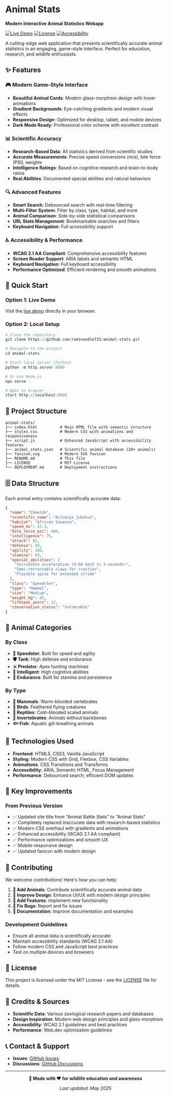 # Animal Stats

**Modern Interactive Animal Statistics Webapp**

[![Live Demo](https://img.shields.io/badge/Live-Demo-brightgreen)](https://raminoodle733.github.io/animal-stats/)
[![License](https://img.shields.io/badge/License-MIT-blue.svg)](LICENSE)
[![Accessibility](https://img.shields.io/badge/Accessibility-WCAG%202.1%20AA-green)](index.html)

A cutting-edge web application that presents scientifically accurate animal statistics in an engaging, game-style interface. Perfect for education, research, and wildlife enthusiasts.

## ✨ Features

### 🎮 Modern Game-Style Interface
- **Beautiful Animal Cards**: Modern glass-morphism design with hover animations
- **Gradient Backgrounds**: Eye-catching gradients and modern visual effects
- **Responsive Design**: Optimized for desktop, tablet, and mobile devices
- **Dark Mode Ready**: Professional color scheme with excellent contrast

### 📊 Scientific Accuracy
- **Research-Based Data**: All statistics derived from scientific studies
- **Accurate Measurements**: Precise speed conversions (m/s), bite force (PSI), weights
- **Intelligence Ratings**: Based on cognitive research and brain-to-body ratios
- **Real Abilities**: Documented special abilities and natural behaviors

### 🔍 Advanced Features
- **Smart Search**: Debounced search with real-time filtering
- **Multi-Filter System**: Filter by class, type, habitat, and more
- **Animal Comparison**: Side-by-side statistical comparisons
- **URL State Management**: Bookmarkable searches and filters
- **Keyboard Navigation**: Full accessibility support

### ♿ Accessibility & Performance
- **WCAG 2.1 AA Compliant**: Comprehensive accessibility features
- **Screen Reader Support**: ARIA labels and semantic HTML
- **Keyboard Navigation**: Full keyboard accessibility
- **Performance Optimized**: Efficient rendering and smooth animations

## 🚀 Quick Start

### Option 1: Live Demo
Visit the [live demo](https://raminoodle733.github.io/animal-stats/) directly in your browser.

### Option 2: Local Setup
```powershell
# Clone the repository
git clone https://github.com/raminoodle733/animal-stats.git

# Navigate to the project
cd animal-stats

# Start local server (Python)
python -m http.server 8000

# Or use Node.js
npx serve .

# Open in browser
start http://localhost:8000
```

## 📁 Project Structure

```
animal-stats/
├── index.html          # Main HTML file with semantic structure
├── styles.css          # Modern CSS with animations and responsiveness
├── script.js           # Enhanced JavaScript with accessibility features
├── animal_stats.json   # Scientific animal database (20+ animals)
├── favicon.svg         # Modern SVG favicon
├── README.md           # This file
├── LICENSE             # MIT License
└── DEPLOYMENT.md       # Deployment instructions
```

## 🗄️ Data Structure

Each animal entry contains scientifically accurate data:

```json
{
  "name": "Cheetah",
  "scientific_name": "Acinonyx jubatus",
  "habitat": "African Savanna",
  "speed_ms": 33.3,
  "bite_force_psi": 400,
  "intelligence": 75,
  "attack": 85,
  "defense": 40,
  "agility": 100,
  "stamina": 60,
  "special_abilities": [
    "Incredible acceleration (0-96 km/h in 3 seconds)",
    "Semi-retractable claws for traction",
    "Flexible spine for extended stride"
  ],
  "class": "Speedster",
  "type": "Mammal",
  "size": "Medium",
  "weight_kg": 65,
  "lifespan_years": 12,
  "conservation_status": "Vulnerable"
}
```

## 🎯 Animal Categories

### By Class
- **🏃 Speedster**: Built for speed and agility
- **🛡️ Tank**: High defense and endurance
- **⚔️ Predator**: Apex hunting machines
- **🧠 Intelligent**: High cognitive abilities
- **🔋 Endurance**: Built for stamina and persistence

### By Type
- **🐺 Mammals**: Warm-blooded vertebrates
- **🦅 Birds**: Feathered flying creatures
- **🐍 Reptiles**: Cold-blooded scaled animals
- **🐙 Invertebrates**: Animals without backbones
- **🐟 Fish**: Aquatic gill-breathing animals

## 🔧 Technologies Used

- **Frontend**: HTML5, CSS3, Vanilla JavaScript
- **Styling**: Modern CSS with Grid, Flexbox, CSS Variables
- **Animations**: CSS Transitions and Transforms
- **Accessibility**: ARIA, Semantic HTML, Focus Management
- **Performance**: Debounced search, efficient DOM updates

## 🌟 Key Improvements

### From Previous Version
- ✅ Updated site title from "Animal Battle Stats" to "Animal Stats"
- ✅ Completely replaced inaccurate data with research-based statistics
- ✅ Modern CSS overhaul with gradients and animations
- ✅ Enhanced accessibility (WCAG 2.1 AA compliant)
- ✅ Performance optimizations and smooth UX
- ✅ Mobile-responsive design
- ✅ Updated favicon with modern design

## 🤝 Contributing

We welcome contributions! Here's how you can help:

1. **🐾 Add Animals**: Contribute scientifically accurate animal data
2. **🎨 Improve Design**: Enhance UI/UX with modern design principles
3. **🚀 Add Features**: Implement new functionality
4. **🐛 Fix Bugs**: Report and fix issues
5. **📝 Documentation**: Improve documentation and examples

### Development Guidelines
- Ensure all animal data is scientifically accurate
- Maintain accessibility standards (WCAG 2.1 AA)
- Follow modern CSS and JavaScript best practices
- Test on multiple devices and browsers

## 📄 License

This project is licensed under the MIT License - see the [LICENSE](LICENSE) file for details.

## 🙏 Credits & Sources

- **Scientific Data**: Various zoological research papers and databases
- **Design Inspiration**: Modern web design principles and glass-morphism
- **Accessibility**: WCAG 2.1 guidelines and best practices
- **Performance**: Web.dev optimization guidelines

## 📞 Contact & Support

- **Issues**: [GitHub Issues](https://github.com/raminoodle733/animal-stats/issues)
- **Discussions**: [GitHub Discussions](https://github.com/raminoodle733/animal-stats/discussions)

---

<div align="center">

**🦁 Made with ❤️ for wildlife education and awareness**

*Last updated: May 2025*

</div>
